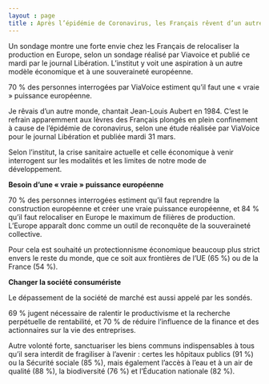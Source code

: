 ```yaml
---
layout : page
title : Après l’épidémie de Coronavirus, les Français rêvent d’un autre monde et d’une puissance européenne (sondage Viavoice pour Libération repris par Ouest France)
---
```


Un sondage montre une forte envie chez les Français de relocaliser la production en Europe, selon un sondage réalisé par Viavoice et publié ce mardi par le journal Libération. L’institut y voit une aspiration à un autre modèle économique et à une souveraineté européenne.

70 % des personnes interrogées par ViaVoice estiment qu’il faut une « vraie » puissance européenne. 

Je rêvais d’un autre monde, chantait Jean-Louis Aubert en 1984. C’est le refrain apparemment aux lèvres des Français plongés en plein confinement à cause de l’épidémie de coronavirus, selon une étude réalisée par ViaVoice pour le journal Libération et publiée mardi 31 mars.

Selon l’institut, la crise sanitaire actuelle et celle économique à venir interrogent sur les modalités et les limites de notre mode de développement.

**Besoin d’une « vraie » puissance européenne**

70 % des personnes interrogées estiment qu’il faut reprendre la construction européenne et créer une vraie puissance européenne, et 84 % qu’il faut relocaliser en Europe le maximum de filières de production. L’Europe apparaît donc comme un outil de reconquête de la souveraineté collective.

Pour cela est souhaité un protectionnisme économique beaucoup plus strict envers le reste du monde, que ce soit aux frontières de l’UE (65 %) ou de la France (54 %).

**Changer la société consumériste**

Le dépassement de la société de marché est aussi appelé par les sondés. 

69 % jugent nécessaire de ralentir le productivisme et la recherche perpétuelle de rentabilité, et 70 % de réduire l’influence de la finance et des actionnaires sur la vie des entreprises.

Autre volonté forte, sanctuariser les biens communs indispensables à tous qu’il sera interdit de fragiliser à l’avenir : certes les hôpitaux publics (91 %) ou la Sécurité sociale (85 %), mais également l’accès à l’eau et à un air de qualité (88 %), la biodiversité (76 %) et l’Éducation nationale (82 %).

